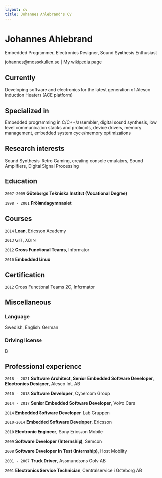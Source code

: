 ```yaml
---
layout: cv
title: Johannes Ahlebrand's CV
---
```

# Johannes Ahlebrand
Embedded Programmer, Electronics Designer, Sound Synthesis Enthusiast

<div id="webaddress">
<a href="johannes@mossekullen.se">johannes@mossekullen.se</a>
| <a href="http://en.wikipedia.org/wiki/Isaac_Newton">My wikipedia page</a>
</div>


## Currently

Developing software and electronics for the latest generation of Alesco Induction Heaters (ACE platform)

## Specialized in

Embedded programming in C/C++/assembler, digital sound synthesis, low level communication stacks and protocols, device drivers, memory management, embedded system cycle/memory optimizations


## Research interests

Sound Synthesis, Retro Gaming, creating console emulators, Sound Amplifiers, Digital Signal Processing


## Education

`2007-2009`
__Göteborgs Tekniska Institut (Vocational Degree)__

`1998 - 2001`
__Frölundagymnasiet__


## Courses

`2014`
__Lean__, Ericsson Academy

`2013`
__GIT__, XDIN

`2012`
__Cross Functional Teams__, Informator

`2010`
__Embedded Linux__


## Certification

`2012`
Cross Functional Teams 2C, Informator


## Miscellaneous

### Language

Swedish, English, German

### Driving license

B


## Professional experience

`2018 - 2021`
__Software Architect, Senior Embedded Software Developer, Electronics Designer__, Alesco Int. AB

`2010 - 2018`
__Software Developer__, Cybercom Group

`2014 - 2017`
__Senior Embedded Software Developer__,  Volvo Cars

`2014`
__Embedded Software Developer__, Lab Gruppen

`2010-2014`
__Embedded Software Developer__, Ericsson

`2010`
__Electronic Engineer__, Sony Ericsson Mobile

`2009`
__Software Developer (Internship)__, Semcon

`2008`
__Software Developer In Test (Internship)__, Host Mobility

`2001 - 2007`
__Truck Driver__, Assmundsons Golv AB

`2001`
__Electronics Service Technician__, Centralservice i Göteborg AB



<!-- ### Footer

Last updated: August 2021 -->


